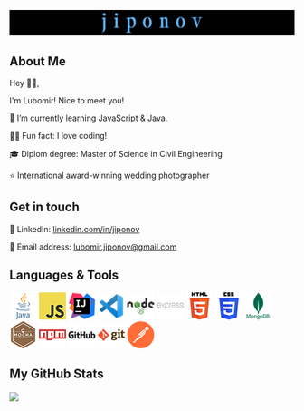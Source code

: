 <p align="center">
<a href="https://github.com/jiponov"><img src="https://github.com/jiponov/jiponov/blob/master/jiponov-cover.jpg" alt="jiponov lubomir"></a>
</p>

## About Me

<p align="left">Hey 👋🏻,

I'm Lubomir! Nice to meet you! 
</p>

<p align="left">🌱 I’m currently learning JavaScript & Java.</p>
<p align="left">👨‍💻 Fun fact: I love coding!</p>
<p align="left">🎓 Diplom degree: Master of Science in Civil Engineering</p>
<p align="left">⭐ International award-winning wedding photographer</p>

## Get in touch

<p align="left">💼 LinkedIn: <a href="https://www.linkedin.com/in/jiponov" target="_blank" rel="noopener">linkedin.com/in/jiponov</a></p>
<p align="left">📧 Email address: <a href="mailto:lubomir.jiponov@gmail.com">lubomir.jiponov@gmail.com</a></p>

## Languages & Tools

<p align="left">
    <a href="https://www.oracle.com/java" target="_blank" rel="noopener nofollow noreferrer"><img src="/icons/java-48x48.png" alt="Java" style="max-width: 100%;"></a>
    <a href="https://developer.mozilla.org/en-US/docs/Web/JavaScript" target="_blank" rel="noopener nofollow noreferrer"><img src="/icons/javascript-48x48.png" alt="JavaScript" style="max-width: 100%;"></a>    
    <a href="https://www.jetbrains.com/idea" target="_blank" rel="noopener nofollow noreferrer"><img src="/icons/intellij-48x48.png" alt="IntelliJ IDEA" style="max-width: 100%;"></a>
    <a href="https://code.visualstudio.com/" target="_blank" rel="noopener nofollow noreferrer"><img src="/icons/vscode-48x48.png" alt="Visual Studio Code" style="max-width: 100%;"></a> 
    <a href="https://nodejs.org/en" target="_blank" rel="noopener nofollow noreferrer"><img src="/icons/nodejs-48x48.png" alt="Node.js" style="max-width: 100%;"></a>
    <a href="https://expressjs.com/" target="_blank" rel="noopener nofollow noreferrer"><img src="/icons/expressjs-48x48.png" alt="Express.js" style="max-width: 100%;"></a>
    <a href="https://html.spec.whatwg.org/" target="_blank" rel="noopener nofollow noreferrer"><img src="/icons/html5-48x48.png" alt="HTML" style="max-width: 100%;"></a>
    <a href="https://www.w3.org/TR/CSS/#css" target="_blank" rel="noopener nofollow noreferrer"><img src="/icons/css3-48x48.png" alt="CSS" style="max-width: 100%;"></a>
    <a href="https://www.mongodb.com/" target="_blank" rel="noopener nofollow noreferrer"><img src="/icons/mongodb-48x48.png" alt="MongoDB" style="max-width: 100%;"></a>
    <a href="https://mochajs.org/" target="_blank" rel="noopener nofollow noreferrer"><img src="/icons/mocha-48x48.png" alt="Mocha" style="max-width: 100%;"></a>
    <a href="https://www.npmjs.com/" target="_blank" rel="noopener nofollow noreferrer"><img src="/icons/npm-48x48.png" alt="npm" style="max-width: 100%;"></a>
    <a href="https://github.com/" target="_blank" rel="noopener nofollow noreferrer"><img src="/icons/github-48x48.png" alt="GitHub" style="max-width: 100%;"></a>
    <a href="https://git-scm.com/" target="_blank" rel="noopener nofollow noreferrer"><img src="/icons/git-48x48.png" alt="Git" style="max-width: 100%;"></a>    
    <a href="https://www.postman.com/" target="_blank" rel="noopener nofollow noreferrer"><img src="/icons/postman-48x48.png" alt="Postman" style="max-width: 100%;"></a>
  </p>
  

## My GitHub Stats

<a href="https://github.com/jiponov/jiponov">
  <img align="center" height="220em" src="https://github-readme-stats.vercel.app/api/top-langs?username=jiponov&langs_count=10&layout=compact&title_color=62b4f5&text_color=ffffff&bg_color=000000&card_width=350&size_weight=0&count_weight=1&disable_animations=false&include_all_commits=true&border_radius=15&theme=cobalt" style="max-width: 100%;" />
</a>
